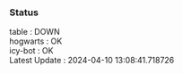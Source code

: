 ### Status


table : DOWN  
hogwarts : OK  
icy-bot : OK  
Latest Update : 2024-04-10 13:08:41.718726
